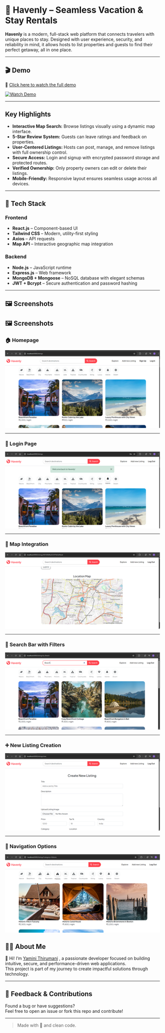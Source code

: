 
# 🏡 Havenly – Seamless Vacation & Stay Rentals

**Havenly** is a modern, full-stack web platform that connects travelers with unique places to stay. Designed with user experience, security, and reliability in mind, it allows hosts to list properties and guests to find their perfect getaway, all in one place.

---

## 🎬 Demo

🔗 [Click here to watch the full demo](https://drive.google.com/file/d/1P9lDrkK47Mefkhm01gyUL6zQCR1IPk_N/view?usp=sharing)

[![Watch Demo](https://via.placeholder.com/800x400.png?text=Watch+Havenly+Demo)](https://drive.google.com/file/d/1P9lDrkK47Mefkhm01gyUL6zQCR1IPk_N/view?usp=sharing)

---

## Key Highlights

-  **Interactive Map Search:** Browse listings visually using a dynamic map interface.
-  **5-Star Review System:** Guests can leave ratings and feedback on properties.
-  **User-Centered Listings:** Hosts can post, manage, and remove listings with full ownership control.
-  **Secure Access:** Login and signup with encrypted password storage and protected routes.
-  **Verified Ownership:** Only property owners can edit or delete their listings.
-  **Mobile-Friendly:** Responsive layout ensures seamless usage across all devices.

---

## 🧰 Tech Stack

### Frontend
- **React.js** – Component-based UI
- **Tailwind CSS** – Modern, utility-first styling
- **Axios** – API requests
- **Map API** – Interactive geographic map integration

### Backend
- **Node.js** – JavaScript runtime
- **Express.js** – Web framework
- **MongoDB + Mongoose** – NoSQL database with elegant schemas
- **JWT + Bcrypt** – Secure authentication and password hashing

---



## 🖼 Screenshots


## 🖼 Screenshots

### 🏠 Homepage
![Homepage](./assets/home.png)

---

### 🔐 Login Page
![Login](./assets/login.png)

---

### 📍 Map Integration
![Map](./assets/map.png)

---

### 🔎 Search Bar with Filters
![Search Bar](./assets/searchbar.png)

---

### ➕ New Listing Creation
![New Listing](./assets/newlisting.png)

---

### 🧭 Navigation Options
![Navigation](./assets/navOptions.png)


## 🙋‍♀️ About Me

👋 Hi! I’m [Yamini Thirumani](https://github.com/yamini-thirumani) ,  a passionate developer focused on building intuitive, secure, and performance-driven web applications.  
This project is part of my journey to create impactful solutions through technology.

---

## 🤝 Feedback & Contributions

Found a bug or have suggestions?  
Feel free to open an issue or fork this repo and contribute!

---

> Made with 💖 and clean code.
